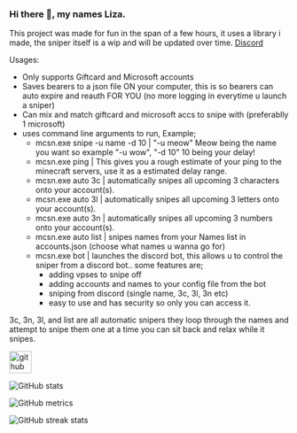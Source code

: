### Hi there 👋, my names Liza.
This project was made for fun in the span of a few hours, it uses a library i made, the sniper itself is a wip and will be updated over time. [Discord](https://discord.gg/usZQYuXdeU)

Usages:
- Only supports Giftcard and Microsoft accounts
- Saves bearers to a json file ON your computer, this is so bearers can auto expire and reauth FOR YOU (no more logging in everytime u launch a sniper)
- Can mix and match giftcard and microsoft accs to snipe with (preferablly 1 microsoft)
- uses command line arguments to run, Example;
    - mcsn.exe snipe -u name -d 10 | "-u meow" Meow being the name you want so example "-u wow", "-d 10" 10 being your delay!
    - mcsn.exe ping | This gives you a rough estimate of your ping to the minecraft servers, use it as a estimated delay range.
    - mcsn.exe auto 3c | automatically snipes all upcoming 3 characters onto your account(s).
    - mcsn.exe auto 3l | automatically snipes all upcoming 3 letters onto your account(s).
    - mcsn.exe auto 3n | automatically snipes all upcoming 3 numbers onto your account(s).
    - mcsn.exe auto list | snipes names from your Names list in accounts.json (choose what names u wanna go for)
    - mcsn.exe bot | launches the discord bot, this allows u to control the sniper from a discord bot.. some features are;
        - adding vpses to snipe off
        - adding accounts and names to your config file from the bot
        - sniping from discord (single name, 3c, 3l, 3n etc)
        - easy to use and has security so only you can access it.

3c, 3n, 3l, and list are all automatic snipers they loop through the names and attempt to snipe them one at a time you can sit back and relax while it snipes.


[<img src='https://cdn.jsdelivr.net/npm/simple-icons@3.0.1/icons/github.svg' alt='github' height='40'>](https://github.com/Liza-Developer)  

![GitHub stats](https://github-readme-stats.vercel.app/api?username=Liza-Developer&show_icons=true)  

![GitHub metrics](https://metrics.lecoq.io/Liza-Developer)  

![GitHub streak stats](https://github-readme-streak-stats.herokuapp.com/?user=Liza-Developer)  

